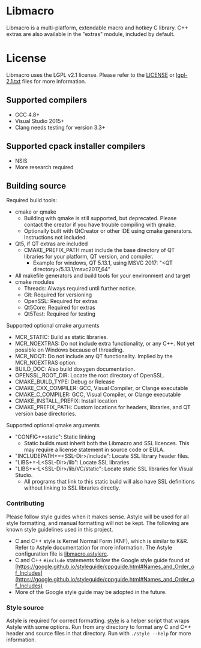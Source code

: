 # Libmacro #

 Libmacro is a multi-platform, extendable macro and hotkey C library.  C++
 extras are also available in the "extras" module, included by default.

# License #

 Libmacro uses the LGPL v2.1 license.  Please refer to the [LICENSE](./LICENSE)
 or [lgpl-2.1.txt](./lgpl-2.1.txt) files for more information.

## Supported compilers ##

 * GCC 4.8+
 * Visual Studio 2015+
 * Clang needs testing for version 3.3+

## Supported cpack installer compilers ##

 * NSIS
 * More research required

## Building source ##

 Required build tools:

 * cmake or qmake
   * Building with qmake is still supported, but deprecated.  Please contact
   the creator if you have trouble compiling with qmake.
   * Optionally built with QtCreator or other IDE using cmake generators.
   Instructions not included.
 * Qt5, if QT extras are included
   * CMAKE_PREFIX_PATH must include the base directory of QT libraries for
   your platform, QT version, and compiler.
     * Example for windows, QT 5.13.1, using MSVC 2017:
     "\<QT directory\>/5.13.1/msvc2017_64"
 * All makefile generators and build tools for your environment and target
 * cmake modules
   * Threads: Always required until further notice.
   * Git: Required for versioning
   * OpenSSL: Required for extras
   * Qt5Core: Required for extras
   * Qt5Test: Required for testing

 Supported optional cmake arguments

 * MCR_STATIC: Build as static libraries.
 * MCR_NOEXTRAS: Do not include extra functionality, or any C++.  Not yet
 possible on Windows because of threading.
 * MCR_NOQT: Do not include any QT functionality. Implied by the MCR_NOEXTRAS
 option.
 * BUILD_DOC: Also build doxygen documentation.
 * OPENSSL_ROOT_DIR: Locate the root directory of OpenSSL.
 * CMAKE_BUILD_TYPE: Debug or Release
 * CMAKE_CXX_COMPILER: GCC, Visual Compiler, or Clange executable
 * CMAKE_C_COMPILER: GCC, Visual Compiler, or Clange executable
 * CMAKE_INSTALL_PREFIX: Install location
 * CMAKE_PREFIX_PATH: Custom locations for headers, libraries, and QT version
 base directories.

 Supported optional qmake arguments

 * "CONFIG+=static": Static linking
   * Static builds must inherit both the Libmacro and SSL licences.  This may
   require a license statement in source code or EULA.
 * "INCLUDEPATH+=\<SSL-Dir\>/include": Locate SSL library header files.
 * "LIBS+=-L\<SSL-Dir\>/lib": Locate SSL libraries
 * "LIBS+=-L\<SSL-Dir\>/lib/VC/static": Locate static SSL libraries for
 Visual Studio.
   * All programs that link to this static build will also have SSL definitions
   without linking to SSL libraries directly.

### Contributing ###

 Please follow style guides when it makes sense.  Astyle will be used for all
 style formatting, and manual formatting will not be kept.  The following are
 known style guidelines used in this project.
 * C and C++ style is Kernel Normal Form (KNF), which is similar to K&R.  Refer
 to Astyle documentation for more information.  The Astyle configuration file
 is [libmacro.astylerc](libmacro.astylerc).
 * C and C++ `#include` statements follow the Google style guide found at
 [https://google.github.io/styleguide/cppguide.html#Names_and_Order_of_Includes](https://google.github.io/styleguide/cppguide.html#Names_and_Order_of_Includes)
 * More of the Google style guide may be adopted in the future.

### Style source ###

 Astyle is required for correct formatting.  [style](./style) is a helper script
 that wraps Astyle with some options.  Run from any directory to format any C
 and C++ header and source files in that directory.  Run with `./style --help`
 for more information.
